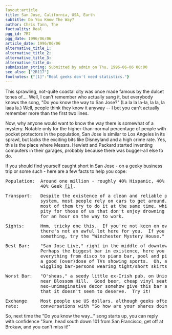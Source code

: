 ```yaml
---
layout:article
title: San Jose, California, USA, Earth
subtitle: Do You Know The Way?
author: Chris Tann, The
factuality: Real
pgg_id: 7R7
pgg_date: 1996/06/06
article_date: 1996/06/06
alternative_title_1: 
alternative_title_2: 
alternative_title_3: 
alternative_title_4: 
submission_string: Submitted by admin on Thu, 1996-06-06 00:00
see_also: ["2R117"]
footnotes: {"[1]":"Real geeks don't need statistics."}
---
```

<div>
<p>This sprawling, not-quite coastal city was once made famous by the dulcet tones of.... Well, I can't remember who actually sang it, but everybody knows the song, "Do you know the way to San Jose?" (La la la la-la, la la, la laaa la.) Well, people think they know it anyway -- I bet you can't actually remember more than the first two lines.</p>
<p>Now, why anyone would want to know the way there is somewhat of a mystery. Notable only for the higher-than-normal percentage of people with pocket protectors in the population, San Jose is similar to Los Angeles in its sprawl, but lacks the exciting bits like Disneyland and a high crime rate. Yes, this is the place where Messrs. Hewlett and Packard started inventing computers in their garages, probably because there was bugger-all else to do.</p>
<p>If you should find yourself caught short in San Jose - on a geeky business trip or some such - here are a few facts to help you cope:</p>
<pre>
Population:  Around one million - roughly 40% Hispanic, 40% Asiatic, and
             40% Geek <a href="#footnotes.1" class="footnote-link">[1]</a>.
</pre>
<pre>
Transport:   Despite the existence of a clean and reliable public transport
             system, most people rely on cars to get around.  Unfortunately,
             most of them try to do it at the same time, which is rather a
             pity for those of us that don't enjoy drowning in exhaust fumes
             for an hour on the way to work.
</pre>
<pre>
Sights:      Hmm, tricky one this.  If you're not keen on over-passes, then
             there's not an awful lot here for you.  If you must go look at
             something, try the "Winchester Mystery House."
</pre>
<pre>
Best Bar:    "San Jose Live," right in the middle of downtown San Jose.
             Perhaps the biggest bar in existence, here you can find
             everything from disco to piano bar, pool and pinball, with
             a good (over)dose of TVs showing sports.  Oh, and lots of
             wiggling bar-persons wearing tight/short skirts and/or shorts.
</pre>
<pre>
Worst Bar:   "O'sheas," a seedy little ex-Irish pub, on Union Avenue
             near Blossom Hill.  Good beer, cheap vinyl seats and a
             neo-unimaginative decor somehow give this bar a charm
             that it doesn't seem to deserve.  Try it!
</pre>
<pre>
Exchange     Most people use US dollars, although geeks often start
rate:        conversations with "So how are your shares doing?"
</pre>
<p>So, next time the "Do you know the way..." song starts up, you can reply with confidence "Sure, head south down 101 from San Francisco, get off at Brokaw, and you can't miss it!"</p>
</div>
